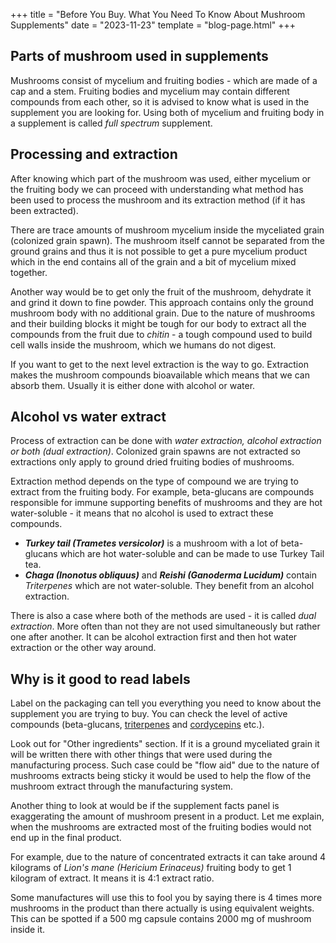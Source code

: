 +++
title = "Before You Buy. What You Need To Know About Mushroom Supplements"
date = "2023-11-23"
template = "blog-page.html"
+++

## Parts of mushroom used in supplements

Mushrooms consist of mycelium and fruiting bodies - which are made of a cap and a stem. Fruiting bodies and mycelium may contain different compounds from each other, so it is advised to know what is used in the supplement you are looking for. Using both of mycelium and fruiting body in a supplement is called *full spectrum* supplement.

## Processing and extraction

After knowing which part of the mushroom was used, either mycelium or the fruiting body we can proceed with understanding what method has been used to process the mushroom and its extraction method (if it has been extracted).

There are trace amounts of mushroom mycelium inside the myceliated grain (colonized grain spawn). The mushroom itself cannot be separated from the ground grains and thus it is not possible to get a pure mycelium product which in the end contains all of the grain and a bit of mycelium mixed together.

Another way would be to get only the fruit of the mushroom, dehydrate it and grind it down to fine powder. This approach contains only the ground mushroom body with no additional grain. Due to the nature of mushrooms and their building blocks it might be tough for our body to extract all the compounds from the fruit due to *chitin* - a tough compound used to build cell walls inside the mushroom, which we humans do not digest.

If you want to get to the next level extraction is the way to go. Extraction makes the mushroom compounds bioavailable which means that we can absorb them. Usually it is either done with alcohol or water.

## Alcohol vs water extract

Process of extraction can be done with *water extraction, alcohol extraction or both (dual extraction)*. Colonized grain spawns are not extracted so extractions only apply to ground dried fruiting bodies of mushrooms. 

Extraction method depends on the type of compound we are trying to extract from the fruiting body. For example, beta-glucans are compounds responsible for immune supporting benefits of mushrooms and they are hot water-soluble - it means that no alcohol is used to extract these compounds. 

- ***Turkey tail (Trametes versicolor)*** is a mushroom with a lot of beta-glucans which are hot water-soluble and can be made to use Turkey Tail tea.
- ***Chaga (Inonotus obliquus)*** and ***Reishi (Ganoderma Lucidum)*** contain *Triterpenes* which are not water-soluble. They benefit from an alcohol extraction.

There is also a case where both of the methods are used - it is called *dual extraction*. More often than not they are not used simultaneously but rather one after another. It can be alcohol extraction first and then hot water extraction or the other way around.

## Why is it good to read labels

Label on the packaging can tell you everything you need to know about the supplement you are trying to buy. You can check the level of active compounds (beta-glucans, [triterpenes](https://en.wikipedia.org/wiki/Triterpene) and [cordycepins](https://en.wikipedia.org/wiki/Cordycepin) etc.).

Look out for "Other ingredients" section. If it is a ground myceliated grain it will be written there with other things that were used during the manufacturing process. Such case could be "flow aid" due to the nature of mushrooms extracts being sticky it would be used to help the flow of the mushroom extract through the manufacturing system.

Another thing to look at would be if the supplement facts panel is exaggerating the amount of mushroom present in a product. Let me explain, when the mushrooms are extracted most of the fruiting bodies would not end up in the final product.

For example, due to the nature of concentrated extracts it can take around 4 kilograms of *Lion's mane (Hericium Erinaceus)* fruiting body to get 1 kilogram of extract. It means it is 4:1 extract ratio. 

Some manufactures will use this to fool you by saying there is 4 times more mushrooms in the product than there actually is using equivalent weights. This can be spotted if a 500 mg capsule contains 2000 mg of mushroom inside it.
